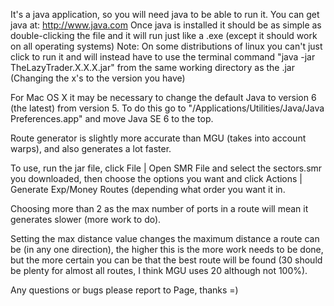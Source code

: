 <!-- TITLE: Lazy Trader -->
<!-- SUBTITLE: A third-party tool -->

It's a java application, so you will need java to be able to run it. You can get java at: http://www.java.com Once java is installed it should be as simple as double-clicking the file and it will run just like a .exe (except it should work on all operating systems) Note: On some distributions of linux you can't just click to run it and will instead have to use the terminal command "java -jar TheLazyTrader.X.X.X.jar" from the same working directory as the .jar (Changing the x's to the version you have)

For Mac OS X it may be necessary to change the default Java to version 6 (the latest) from version 5. To do this go to "/Applications/Utilities/Java/Java Preferences.app" and move Java SE 6 to the top.

Route generator is slightly more accurate than MGU (takes into account warps), and also generates a lot faster.

To use, run the jar file, click File | Open SMR File and select the sectors.smr you downloaded, then choose the options you want and click Actions | Generate Exp/Money Routes (depending what order you want it in.

Choosing more than 2 as the max number of ports in a route will mean it generates slower (more work to do).

Setting the max distance value changes the maximum distance a route can be (in any one direction), the higher this is the more work needs to be done, but the more certain you can be that the best route will be found (30 should be plenty for almost all routes, I think MGU uses 20 although not 100%).

Any questions or bugs please report to Page, thanks =)